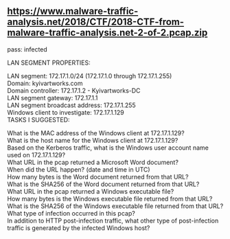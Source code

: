 ## https://www.malware-traffic-analysis.net/2018/CTF/2018-CTF-from-malware-traffic-analysis.net-2-of-2.pcap.zip
pass: infected

LAN SEGMENT PROPERTIES:  

LAN segment: 172.17.1.0/24 (172.17.1.0 through 172.17.1.255)  
Domain: kyivartworks.com  
Domain controller: 172.17.1.2 - Kyivartworks-DC  
LAN segment gateway: 172.17.1.1  
LAN segment broadcast address: 172.17.1.255  
Windows client to investigate: 172.17.1.129  
TASKS I SUGGESTED:  

What is the MAC address of the Windows client at 172.17.1.129?  
What is the host name for the Windows client at 172.17.1.129?  
Based on the Kerberos traffic, what is the Windows user account name used on 172.17.1.129?  
What URL in the pcap returned a Microsoft Word document?  
When did the URL happen? (date and time in UTC)  
How many bytes is the Word document returned from that URL?  
What is the SHA256 of the Word document returned from that URL?  
What URL in the pcap returned a Windows executable file?  
How many bytes is the Windows executable file returned from that URL?  
What is the SHA256 of the Windows executable file returned from that URL?  
What type of infection occurred in this pcap?  
In addition to HTTP post-infection traffic, what other type of post-infection traffic is generated by the infected Windows host?  
  
